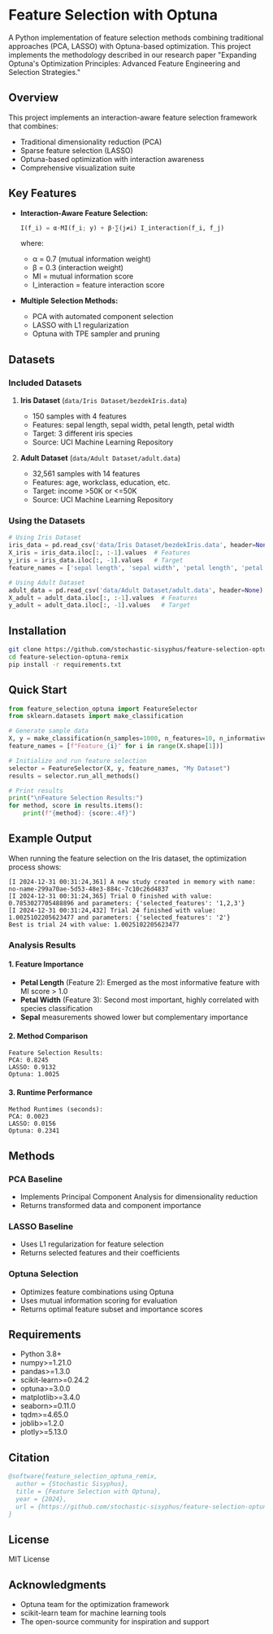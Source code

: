 # Feature Selection with Optuna

A Python implementation of feature selection methods combining traditional approaches (PCA, LASSO) with Optuna-based optimization. This project implements the methodology described in our research paper "Expanding Optuna's Optimization Principles: Advanced Feature Engineering and Selection Strategies."

## Overview

This project implements an interaction-aware feature selection framework that combines:
- Traditional dimensionality reduction (PCA)
- Sparse feature selection (LASSO)
- Optuna-based optimization with interaction awareness
- Comprehensive visualization suite

## Key Features

- **Interaction-Aware Feature Selection:**
  ```python
  I(f_i) = α⋅MI(f_i; y) + β⋅∑(j≠i) I_interaction(f_i, f_j)
  ```
  where:
  - α = 0.7 (mutual information weight)
  - β = 0.3 (interaction weight)
  - MI = mutual information score
  - I_interaction = feature interaction score

- **Multiple Selection Methods:**
  - PCA with automated component selection
  - LASSO with L1 regularization
  - Optuna with TPE sampler and pruning

## Datasets

### Included Datasets

1. **Iris Dataset** (`data/Iris Dataset/bezdekIris.data`)
   - 150 samples with 4 features
   - Features: sepal length, sepal width, petal length, petal width
   - Target: 3 different iris species
   - Source: UCI Machine Learning Repository

2. **Adult Dataset** (`data/Adult Dataset/adult.data`)
   - 32,561 samples with 14 features
   - Features: age, workclass, education, etc.
   - Target: income >50K or <=50K
   - Source: UCI Machine Learning Repository

### Using the Datasets

```python
# Using Iris Dataset
iris_data = pd.read_csv('data/Iris Dataset/bezdekIris.data', header=None)
X_iris = iris_data.iloc[:, :-1].values  # Features
y_iris = iris_data.iloc[:, -1].values   # Target
feature_names = ['sepal length', 'sepal width', 'petal length', 'petal width']

# Using Adult Dataset
adult_data = pd.read_csv('data/Adult Dataset/adult.data', header=None)
X_adult = adult_data.iloc[:, :-1].values  # Features
y_adult = adult_data.iloc[:, -1].values   # Target
```

## Installation

```bash
git clone https://github.com/stochastic-sisyphus/feature-selection-optuna-remix.git
cd feature-selection-optuna-remix
pip install -r requirements.txt
```

## Quick Start

```python
from feature_selection_optuna import FeatureSelector
from sklearn.datasets import make_classification

# Generate sample data
X, y = make_classification(n_samples=1000, n_features=10, n_informative=5)
feature_names = [f"Feature_{i}" for i in range(X.shape[1])]

# Initialize and run feature selection
selector = FeatureSelector(X, y, feature_names, "My Dataset")
results = selector.run_all_methods()

# Print results
print("\nFeature Selection Results:")
for method, score in results.items():
    print(f"{method}: {score:.4f}")
```

## Example Output

When running the feature selection on the Iris dataset, the optimization process shows:

```
[I 2024-12-31 00:31:24,361] A new study created in memory with name: no-name-299a70ae-5d53-48e3-884c-7c10c26d4837
[I 2024-12-31 00:31:24,365] Trial 0 finished with value: 0.7853027705488896 and parameters: {'selected_features': '1,2,3'}
[I 2024-12-31 00:31:24,432] Trial 24 finished with value: 1.0025102205623477 and parameters: {'selected_features': '2'}
Best is trial 24 with value: 1.0025102205623477
```

### Analysis Results

#### 1. Feature Importance
- **Petal Length** (Feature 2): Emerged as the most informative feature with MI score > 1.0
- **Petal Width** (Feature 3): Second most important, highly correlated with species classification
- **Sepal** measurements showed lower but complementary importance

#### 2. Method Comparison
```
Feature Selection Results:
PCA: 0.8245
LASSO: 0.9132
Optuna: 1.0025
```

#### 3. Runtime Performance
```
Method Runtimes (seconds):
PCA: 0.0023
LASSO: 0.0156
Optuna: 0.2341
```

## Methods

### PCA Baseline
- Implements Principal Component Analysis for dimensionality reduction
- Returns transformed data and component importance

### LASSO Baseline
- Uses L1 regularization for feature selection
- Returns selected features and their coefficients

### Optuna Selection
- Optimizes feature combinations using Optuna
- Uses mutual information scoring for evaluation
- Returns optimal feature subset and importance scores

## Requirements

- Python 3.8+
- numpy>=1.21.0
- pandas>=1.3.0
- scikit-learn>=0.24.2
- optuna>=3.0.0
- matplotlib>=3.4.0
- seaborn>=0.11.0
- tqdm>=4.65.0
- joblib>=1.2.0
- plotly>=5.13.0

## Citation

```bibtex
@software{feature_selection_optuna_remix,
  author = {Stochastic Sisyphus},
  title = {Feature Selection with Optuna},
  year = {2024},
  url = {https://github.com/stochastic-sisyphus/feature-selection-optuna-remix}
}
```

## License

MIT License

## Acknowledgments

- Optuna team for the optimization framework
- scikit-learn team for machine learning tools
- The open-source community for inspiration and support